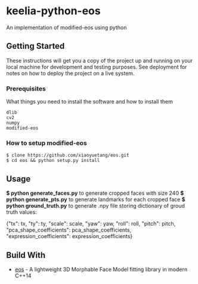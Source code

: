 # keelia-python-eos
 
An implementation of modified-eos using python

## Getting Started

These instructions will get you a copy of the project up and running on your local machine for development and testing purposes. See deployment for notes on how to deploy the project on a live system.

### Prerequisites

What things you need to install the software and how to install them

```
dlib
cv2
numpy
modified-eos
```

### How to setup modified-eos

```
$ clone https://github.com/xiaoyuetang/eos.git
$ cd eos && python setup.py install
```

## Usage

**$ python generate_faces.py** to generate cropped faces with size 240
**$ python generate_pts.py** to generate landmarks for each cropped face
**$ python ground_truth.py** to generate .npy file storing dictionary of groud truth values:

{"tx": tx, "ty": ty, "scale": scale, "yaw": yaw, "roll": roll, "pitch": pitch, "pca_shape_coefficients": pca_shape_coefficients, "expression_coefficients": expression_coefficients}

## Build With
* [eos](https://github.com/patrikhuber/eos) - A lightweight 3D Morphable Face Model fitting library in modern C++14

